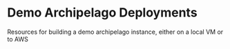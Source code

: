 # Demo Archipelago Deployments
Resources for building a demo archipelago instance, either on a local VM or to AWS
